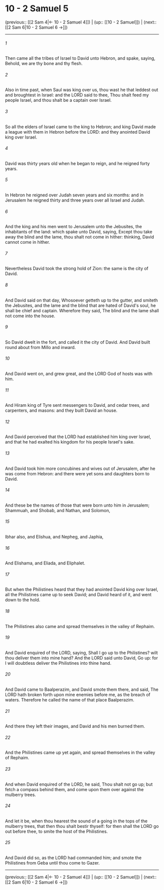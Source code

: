 # 10 - 2 Samuel 5

(previous:: [[2 Sam 4|← 10 - 2 Samuel 4]]) | (up:: [[10 - 2 Samuel]]) | (next:: [[2 Sam 6|10 - 2 Samuel 6 →]])

***


###### 1 
Then came all the tribes of Israel to David unto Hebron, and spake, saying, Behold, we are thy bone and thy flesh. 

###### 2 
Also in time past, when Saul was king over us, thou wast he that leddest out and broughtest in Israel: and the LORD said to thee, Thou shalt feed my people Israel, and thou shalt be a captain over Israel. 

###### 3 
So all the elders of Israel came to the king to Hebron; and king David made a league with them in Hebron before the LORD: and they anointed David king over Israel. 

###### 4 
David was thirty years old when he began to reign, and he reigned forty years. 

###### 5 
In Hebron he reigned over Judah seven years and six months: and in Jerusalem he reigned thirty and three years over all Israel and Judah. 

###### 6 
And the king and his men went to Jerusalem unto the Jebusites, the inhabitants of the land: which spake unto David, saying, Except thou take away the blind and the lame, thou shalt not come in hither: thinking, David cannot come in hither. 

###### 7 
Nevertheless David took the strong hold of Zion: the same is the city of David. 

###### 8 
And David said on that day, Whosoever getteth up to the gutter, and smiteth the Jebusites, and the lame and the blind that are hated of David's soul, he shall be chief and captain. Wherefore they said, The blind and the lame shall not come into the house. 

###### 9 
So David dwelt in the fort, and called it the city of David. And David built round about from Millo and inward. 

###### 10 
And David went on, and grew great, and the LORD God of hosts was with him. 

###### 11 
And Hiram king of Tyre sent messengers to David, and cedar trees, and carpenters, and masons: and they built David an house. 

###### 12 
And David perceived that the LORD had established him king over Israel, and that he had exalted his kingdom for his people Israel's sake. 

###### 13 
And David took him more concubines and wives out of Jerusalem, after he was come from Hebron: and there were yet sons and daughters born to David. 

###### 14 
And these be the names of those that were born unto him in Jerusalem; Shammuah, and Shobab, and Nathan, and Solomon, 

###### 15 
Ibhar also, and Elishua, and Nepheg, and Japhia, 

###### 16 
And Elishama, and Eliada, and Eliphalet. 

###### 17 
But when the Philistines heard that they had anointed David king over Israel, all the Philistines came up to seek David; and David heard of it, and went down to the hold. 

###### 18 
The Philistines also came and spread themselves in the valley of Rephaim. 

###### 19 
And David enquired of the LORD, saying, Shall I go up to the Philistines? wilt thou deliver them into mine hand? And the LORD said unto David, Go up: for I will doubtless deliver the Philistines into thine hand. 

###### 20 
And David came to Baalperazim, and David smote them there, and said, The LORD hath broken forth upon mine enemies before me, as the breach of waters. Therefore he called the name of that place Baalperazim. 

###### 21 
And there they left their images, and David and his men burned them. 

###### 22 
And the Philistines came up yet again, and spread themselves in the valley of Rephaim. 

###### 23 
And when David enquired of the LORD, he said, Thou shalt not go up; but fetch a compass behind them, and come upon them over against the mulberry trees. 

###### 24 
And let it be, when thou hearest the sound of a going in the tops of the mulberry trees, that then thou shalt bestir thyself: for then shall the LORD go out before thee, to smite the host of the Philistines. 

###### 25 
And David did so, as the LORD had commanded him; and smote the Philistines from Geba until thou come to Gazer.

***

(previous:: [[2 Sam 4|← 10 - 2 Samuel 4]]) | (up:: [[10 - 2 Samuel]]) | (next:: [[2 Sam 6|10 - 2 Samuel 6 →]])
